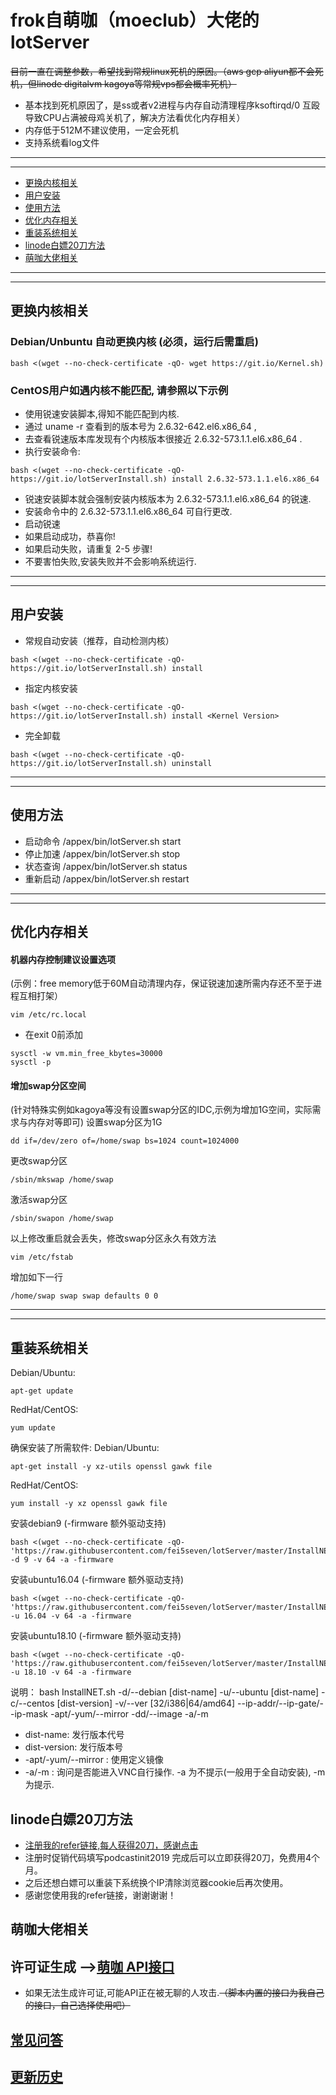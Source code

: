 # frok自萌咖（moeclub）大佬的lotServer
~~目前一直在调整参数，希望找到常规linux死机的原因。（aws gcp aliyun都不会死机，但linode digitalvm kagoya等常规vps都会概率死机）~~
 - 基本找到死机原因了，是ss或者v2进程与内存自动清理程序ksoftirqd/0 互殴导致CPU占满被母鸡关机了，解决方法看优化内存相关）
 - 内存低于512M不建议使用，一定会死机
 - 支持系统看log文件
***
***
  * [更换内核相关](#更换内核相关)
  * [用户安装](#用户安装)
  * [使用方法](#使用方法)
  * [优化内存相关](#优化内存相关)
  * [重装系统相关](#重装系统相关)
  * [linode白嫖20刀方法](#linode白嫖20刀方法)
  * [萌咖大佬相关](#萌咖大佬相关)
***
***
## 更换内核相关
### Debian/Unbuntu 自动更换内核 (必须，运行后需重启)
```
bash <(wget --no-check-certificate -qO- wget https://git.io/Kernel.sh)
```
### CentOS用户如遇内核不能匹配, 请参照以下示例
- 使用锐速安装脚本,得知不能匹配到内核.
- 通过 uname -r 查看到的版本号为 2.6.32-642.el6.x86_64 ,
- 去查看锐速版本库发现有个内核版本很接近 2.6.32-573.1.1.el6.x86_64 .
- 执行安装命令:
```
bash <(wget --no-check-certificate -qO-  https://git.io/lotServerInstall.sh) install 2.6.32-573.1.1.el6.x86_64
```
- 锐速安装脚本就会强制安装内核版本为 2.6.32-573.1.1.el6.x86_64 的锐速.
- 安装命令中的 2.6.32-573.1.1.el6.x86_64 可自行更改.
- 启动锐速
- 如果启动成功，恭喜你!
- 如果启动失败，请重复 2-5 步骤!
- 不要害怕失败,安装失败并不会影响系统运行.
***
***
## 用户安装
- 常规自动安装（推荐，自动检测内核）
```
bash <(wget --no-check-certificate -qO-  https://git.io/lotServerInstall.sh) install
```

- 指定内核安装
```
bash <(wget --no-check-certificate -qO-  https://git.io/lotServerInstall.sh) install <Kernel Version>
```

- 完全卸载
```
bash <(wget --no-check-certificate -qO-  https://git.io/lotServerInstall.sh) uninstall
```
***
***
## 使用方法
- 启动命令 /appex/bin/lotServer.sh start
- 停止加速 /appex/bin/lotServer.sh stop
- 状态查询 /appex/bin/lotServer.sh status
- 重新启动 /appex/bin/lotServer.sh restart
***
***
## 优化内存相关
#### 机器内存控制建议设置选项
(示例：free memory低于60M自动清理内存，保证锐速加速所需内存还不至于进程互相打架）
```
vim /etc/rc.local
````
- 在exit 0前添加
````
sysctl -w vm.min_free_kbytes=30000
sysctl -p
````
#### 增加swap分区空间
(针对特殊实例如kagoya等没有设置swap分区的IDC,示例为增加1G空间，实际需求与内存对等即可)
设置swap分区为1G
````
dd if=/dev/zero of=/home/swap bs=1024 count=1024000
````
更改swap分区
````
/sbin/mkswap /home/swap
````
激活swap分区
````
/sbin/swapon /home/swap
````
以上修改重启就会丢失，修改swap分区永久有效方法
````
vim /etc/fstab
````
增加如下一行
````
/home/swap swap swap defaults 0 0
````
***
***
## 重装系统相关
Debian/Ubuntu:
````
apt-get update
````
RedHat/CentOS:
````
yum update
````
确保安装了所需软件:
Debian/Ubuntu:
````
apt-get install -y xz-utils openssl gawk file
````
RedHat/CentOS:
````
yum install -y xz openssl gawk file
````
安装debian9 (-firmware 额外驱动支持)
````
bash <(wget --no-check-certificate -qO- 'https://raw.githubusercontent.com/fei5seven/lotServer/master/InstallNET/InstallNET.sh') -d 9 -v 64 -a -firmware
````
安装ubuntu16.04 (-firmware 额外驱动支持)
````
bash <(wget --no-check-certificate -qO- 'https://raw.githubusercontent.com/fei5seven/lotServer/master/InstallNET/InstallNET.sh') -u 16.04 -v 64 -a -firmware
````
安装ubuntu18.10 (-firmware 额外驱动支持)
````
bash <(wget --no-check-certificate -qO- 'https://raw.githubusercontent.com/fei5seven/lotServer/master/InstallNET/InstallNET.sh') -u 18.10 -v 64 -a -firmware
````
说明：
bash InstallNET.sh      -d/--debian [dist-name]
                                -u/--ubuntu [dist-name]
                                -c/--centos [dist-version]
                                -v/--ver [32/i386|64/amd64]
                                --ip-addr/--ip-gate/--ip-mask
                                -apt/-yum/--mirror
                                -dd/--image
                                -a/-m

- dist-name: 发行版本代号
- dist-version: 发行版本号
- -apt/-yum/--mirror : 使用定义镜像
- -a/-m : 询问是否能进入VNC自行操作. -a 为不提示(一般用于全自动安装), -m 为提示.

## linode白嫖20刀方法
- [注册我的refer链接,每人获得20刀，感谢点击](https://www.linode.com/?r=88190ba8ace938de1db8a94410586dfbe1a53e85)
- 注册时促销代码填写podcastinit2019 完成后可以立即获得20刀，免费用4个月。
- 之后还想白嫖可以重装下系统换个IP清除浏览器cookie后再次使用。
- 感谢您使用我的refer链接，谢谢谢谢！

## 萌咖大佬相关

## 许可证生成 -->[萌咖 API接口](https://moeclub.org/api)  
- 如果无法生成许可证,可能API正在被无聊的人攻击.~~（脚本内置的接口为我自己的接口，自己选择使用吧）~~

## [常见问答](https://github.com/MoeClub/lotServer/wiki)     

## [更新历史](http://download.appexnetworks.com.cn/releaseNotes/)     

  
